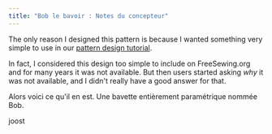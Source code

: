 ```yaml
---
title: "Bob le bavoir : Notes du concepteur"
---
```


The only reason I designed this pattern is because I wanted something very simple to use in our [pattern design tutorial](https://freesewing.dev/tutorials/pattern-design).

In fact, I considered this design too simple to include on FreeSewing.org and for many years it was not available. But then users started asking *why* it was not available, and I didn't really have a good answer for that.

Alors voici ce qu'il en est. Une bavette entièrement paramétrique nommée Bob.

joost
